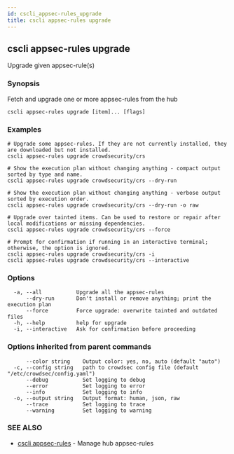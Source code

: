 ```yaml
---
id: cscli_appsec-rules_upgrade
title: cscli appsec-rules upgrade
---
```

## cscli appsec-rules upgrade

Upgrade given appsec-rule(s)

### Synopsis

Fetch and upgrade one or more appsec-rules from the hub

```
cscli appsec-rules upgrade [item]... [flags]
```

### Examples

```
# Upgrade some appsec-rules. If they are not currently installed, they are downloaded but not installed.
cscli appsec-rules upgrade crowdsecurity/crs

# Show the execution plan without changing anything - compact output sorted by type and name.
cscli appsec-rules upgrade crowdsecurity/crs --dry-run

# Show the execution plan without changing anything - verbose output sorted by execution order.
cscli appsec-rules upgrade crowdsecurity/crs --dry-run -o raw

# Upgrade over tainted items. Can be used to restore or repair after local modifications or missing dependencies.
cscli appsec-rules upgrade crowdsecurity/crs --force

# Prompt for confirmation if running in an interactive terminal; otherwise, the option is ignored.
cscli appsec-rules upgrade crowdsecurity/crs -i
cscli appsec-rules upgrade crowdsecurity/crs --interactive
```

### Options

```
  -a, --all           Upgrade all the appsec-rules
      --dry-run       Don't install or remove anything; print the execution plan
      --force         Force upgrade: overwrite tainted and outdated files
  -h, --help          help for upgrade
  -i, --interactive   Ask for confirmation before proceeding
```

### Options inherited from parent commands

```
      --color string    Output color: yes, no, auto (default "auto")
  -c, --config string   path to crowdsec config file (default "/etc/crowdsec/config.yaml")
      --debug           Set logging to debug
      --error           Set logging to error
      --info            Set logging to info
  -o, --output string   Output format: human, json, raw
      --trace           Set logging to trace
      --warning         Set logging to warning
```

### SEE ALSO

* [cscli appsec-rules](/cscli/cscli_appsec-rules.md)	 - Manage hub appsec-rules

